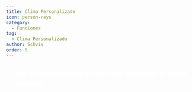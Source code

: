 ```yaml
---
title: Clima Personalizado
icon: person-rays
category:
  - Funciones
tag:
  - Clima Personalizado
author: Schvis
order: 5
---
```


## <span style='color:white;'>Clima Personalizado te permite cambiar el clima a tu gusto.</span>
